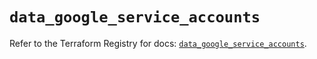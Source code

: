 # `data_google_service_accounts`

Refer to the Terraform Registry for docs: [`data_google_service_accounts`](https://registry.terraform.io/providers/hashicorp/google/6.33.0/docs/data-sources/service_accounts).
